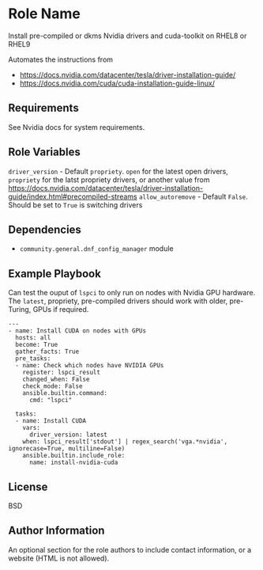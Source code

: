 Role Name
=========

Install pre-compiled or dkms Nvidia drivers and cuda-toolkit on RHEL8 or RHEL9

Automates the instructions from
- https://docs.nvidia.com/datacenter/tesla/driver-installation-guide/
- https://docs.nvidia.com/cuda/cuda-installation-guide-linux/

Requirements
------------

See Nvidia docs for system requirements.

Role Variables
--------------

`driver_version` - Default `propriety`. `open` for the latest open drivers, `propriety` for the latst propriety drivers, or another value from https://docs.nvidia.com/datacenter/tesla/driver-installation-guide/index.html#precompiled-streams 
`allow_autoremove` - Default `False`. Should be set to `True` is switching drivers

Dependencies
------------

- `community.general.dnf_config_manager` module

Example Playbook
----------------

Can test the ouput of `lspci` to only run on nodes with Nvidia GPU hardware.
The `latest`, propriety, pre-compiled drivers should work with older, pre-Turing, GPUs if required.
```
---
- name: Install CUDA on nodes with GPUs
  hosts: all
  become: True
  gather_facts: True
  pre_tasks:
  - name: Check which nodes have NVIDIA GPUs
    register: lspci_result
    changed_when: False
    check_mode: False
    ansible.builtin.command:
      cmd: "lspci"

  tasks:
  - name: Install CUDA
    vars:
      driver_version: latest
    when: lspci_result['stdout'] | regex_search('vga.*nvidia', ignorecase=True, multiline=False)
    ansible.builtin.include_role:
      name: install-nvidia-cuda
```

License
-------

BSD

Author Information
------------------

An optional section for the role authors to include contact information, or a website (HTML is not allowed).
